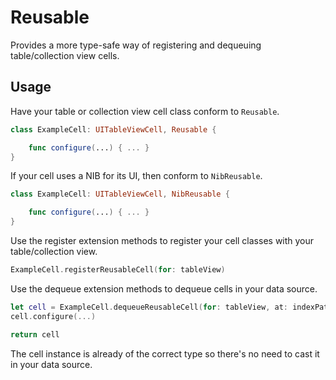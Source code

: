 # Reusable

Provides a more type-safe way of registering and dequeuing table/collection view cells.

## Usage

Have your table or collection view cell class conform to `Reusable`.

```swift
class ExampleCell: UITableViewCell, Reusable {

    func configure(...) { ... }
}
```

If your cell uses a NIB for its UI, then conform to `NibReusable`.

```swift
class ExampleCell: UITableViewCell, NibReusable {

    func configure(...) { ... }
}
```

Use the register extension methods to register your cell classes with your table/collection view.

```swift
ExampleCell.registerReusableCell(for: tableView)
```

Use the dequeue extension methods to dequeue cells in your data source.

```swift
let cell = ExampleCell.dequeueReusableCell(for: tableView, at: indexPath)
cell.configure(...)

return cell
```

The cell instance is already of the correct type so there's no need to cast it in your data source.

